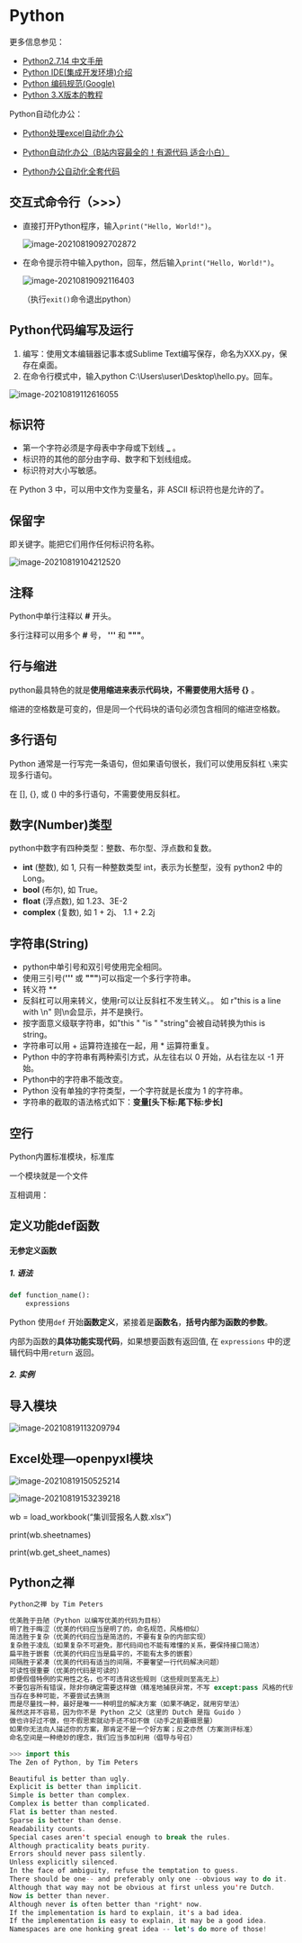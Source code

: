 # Python

更多信息参见：

- [Python2.7.14 中文手册](https://www.runoob.com/manual/pythontutorial/docs/html/)
- [Python IDE(集成开发环境)介绍](https://www.runoob.com/python/python-ide.html)
- [Python 编码规范(Google)](https://www.runoob.com/w3cnote/google-python-styleguide.html)
- [Python 3.X版本的教程](https://www.runoob.com/python3/python3-tutorial.html)

Python自动化办公：

* [Python处理excel自动化办公](https://www.bilibili.com/video/BV1Hy4y1S78a/)

* [Python自动化办公（B站内容最全的！有源代码 适合小白）](https://www.bilibili.com/video/BV1y54y1i78U/)
* [Python办公自动化全套代码](https://blog.csdn.net/xo3ylAF9kGs/article/details/109281438)

## 交互式命令行（>>>）

* 直接打开Python程序，输入`print("Hello, World!")`。

  ![image-20210819092702872](https://i.loli.net/2021/08/19/Wrl6RToMaiQtUO3.png)



* 在命令提示符中输入python，回车，然后输入`print("Hello, World!")`。

  ![image-20210819092116403](https://i.loli.net/2021/08/19/MgUBp5k8KaIhxdY.png)
  
  （执行`exit()`命令退出python）

## Python代码编写及运行

1. 编写：使用文本编辑器记事本或Sublime Text编写保存，命名为XXX.py，保存在桌面。
2. 在命令行模式中，输入python C:\Users\user\Desktop\hello.py。回车。 

![image-20210819112616055](https://i.loli.net/2021/08/19/SArKdwI9sa6iJbo.png)



## 标识符

- 第一个字符必须是字母表中字母或下划线 **_** 。
- 标识符的其他的部分由字母、数字和下划线组成。
- 标识符对大小写敏感。

在 Python 3 中，可以用中文作为变量名，非 ASCII 标识符也是允许的了。

## 保留字

即关键字。能把它们用作任何标识符名称。

![image-20210819104212520](https://i.loli.net/2021/08/19/jq7I1eSYynrdQoK.png)

## 注释

Python中单行注释以 **#** 开头。

多行注释可以用多个 **#** 号， **'''** 和 **"""**。

## 行与缩进

python最具特色的就是**使用缩进来表示代码块，不需要使用大括号 {}** 。

缩进的空格数是可变的，但是同一个代码块的语句必须包含相同的缩进空格数。

## 多行语句

Python 通常是一行写完一条语句，但如果语句很长，我们可以使用反斜杠 `\`来实现多行语句。

在 [], {}, 或 () 中的多行语句，不需要使用反斜杠。

## 数字(Number)类型

python中数字有四种类型：整数、布尔型、浮点数和复数。

- **int** (整数), 如 1, 只有一种整数类型 int，表示为长整型，没有 python2 中的 Long。
- **bool** (布尔), 如 True。
- **float** (浮点数), 如 1.23、3E-2
- **complex** (复数), 如 1 + 2j、 1.1 + 2.2j



## 字符串(String)

- python中单引号和双引号使用完全相同。
- 使用三引号(**'''** 或 **"""**)可以指定一个多行字符串。
- 转义符 **\**
- 反斜杠可以用来转义，使用r可以让反斜杠不发生转义。。 如 r"this is a line with \n" 则\n会显示，并不是换行。
- 按字面意义级联字符串，如"this " "is " "string"会被自动转换为this is string。
- 字符串可以用 + 运算符连接在一起，用 * 运算符重复。
- Python 中的字符串有两种索引方式，从左往右以 0 开始，从右往左以 -1 开始。
- Python中的字符串不能改变。
- Python 没有单独的字符类型，一个字符就是长度为 1 的字符串。
- 字符串的截取的语法格式如下：**变量[头下标:尾下标:步长]**

## 空行

Python内置标准模块，标准库

一个模块就是一个文件

互相调用：



## 定义功能def函数

#### 无参定义函数

##### 1. 语法

```python
def function_name():
    expressions
```

Python 使用`def` 开始**函数定义**，紧接着是**函数名**，**括号内部为函数的参数**。

内部为函数的**具体功能实现代码**，如果想要函数有返回值, 在 `expressions` 中的逻辑代码中用`return` 返回。

##### 2. 实例

## 导入模块

![image-20210819113209794](https://i.loli.net/2021/08/19/gWal4MBhFXIDocC.png)

## Excel处理—openpyxl模块

![image-20210819150525214](https://i.loli.net/2021/08/19/SNB2dkugG98wpKr.png)

![image-20210819153239218](https://i.loli.net/2021/08/19/8grVj6zmCJdac5s.png)



wb = load_workbook(“集训营报名人数.xlsx”)

print(wb.sheetnames)

print(wb.get_sheet_names)









## Python之禅

```python
Python之禅 by Tim Peters

优美胜于丑陋（Python 以编写优美的代码为目标）
明了胜于晦涩（优美的代码应当是明了的，命名规范，风格相似）
简洁胜于复杂（优美的代码应当是简洁的，不要有复杂的内部实现）
复杂胜于凌乱（如果复杂不可避免，那代码间也不能有难懂的关系，要保持接口简洁）
扁平胜于嵌套（优美的代码应当是扁平的，不能有太多的嵌套）
间隔胜于紧凑（优美的代码有适当的间隔，不要奢望一行代码解决问题）
可读性很重要（优美的代码是可读的）
即便假借特例的实用性之名，也不可违背这些规则（这些规则至高无上）
不要包容所有错误，除非你确定需要这样做（精准地捕获异常，不写 except:pass 风格的代码）
当存在多种可能，不要尝试去猜测
而是尽量找一种，最好是唯一一种明显的解决方案（如果不确定，就用穷举法）
虽然这并不容易，因为你不是 Python 之父（这里的 Dutch 是指 Guido ）
做也许好过不做，但不假思索就动手还不如不做（动手之前要细思量）
如果你无法向人描述你的方案，那肯定不是一个好方案；反之亦然（方案测评标准）
命名空间是一种绝妙的理念，我们应当多加利用（倡导与号召）
```

```swift
>>> import this
The Zen of Python, by Tim Peters

Beautiful is better than ugly.
Explicit is better than implicit.
Simple is better than complex.
Complex is better than complicated.
Flat is better than nested.
Sparse is better than dense.
Readability counts.
Special cases aren't special enough to break the rules.
Although practicality beats purity.
Errors should never pass silently.
Unless explicitly silenced.
In the face of ambiguity, refuse the temptation to guess.
There should be one-- and preferably only one --obvious way to do it.
Although that way may not be obvious at first unless you're Dutch.
Now is better than never.
Although never is often better than *right* now.
If the implementation is hard to explain, it's a bad idea.
If the implementation is easy to explain, it may be a good idea.
Namespaces are one honking great idea -- let's do more of those!
```

